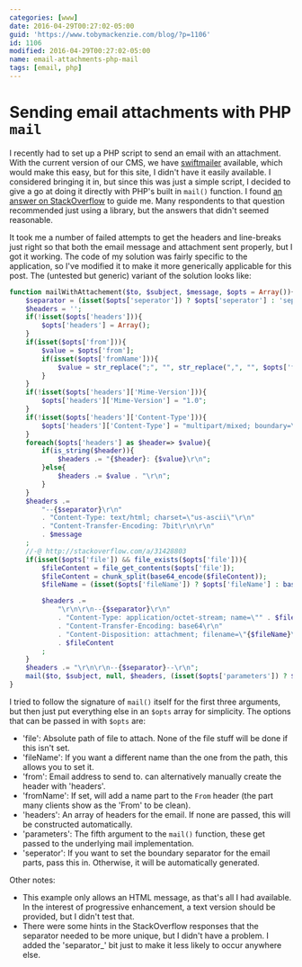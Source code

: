 ```yaml
---
categories: [www]
date: 2016-04-29T00:27:02-05:00
guid: 'https://www.tobymackenzie.com/blog/?p=1106'
id: 1106
modified: 2016-04-29T00:27:02-05:00
name: email-attachments-php-mail
tags: [email, php]
---
```


Sending email attachments with PHP `mail`
=========================================

I recently had to set up a PHP script to send an email with an attachment.  With the current version of our CMS, we have [swiftmailer](http://swiftmailer.org/) available, which would make this easy, but for this site, I didn't have it easily available.  I considered bringing it in, but since this was just a simple script, I decided to give a go at doing it directly with PHP's built in `mail()` function.  I found [an answer on StackOverflow](http://stackoverflow.com/a/31428803) to guide me.  Many respondents to that question recommended just using a library, but the answers that didn't seemed reasonable.

It took me a number of failed attempts to get the headers and line-breaks just right so that both the email message and attachment sent properly, but I got it working.  The code of my solution was fairly specific to the application, so I've modified it to make it more generically applicable for this post.  The (untested but generic) variant of the solution looks like:

<!--more-->

``` php
function mailWithAttachement($to, $subject, $message, $opts = Array()){
	$separator = (isset($opts['seperator']) ? $opts['seperator'] : 'separator_' . md5(time()));
	$headers = '';
	if(!isset($opts['headers'])){
		$opts['headers'] = Array();
	}
	if(isset($opts['from'])){
		$value = $opts['from'];
		if(isset($opts['fromName'])){
			$value = str_replace(";", "", str_replace(",", "", $opts['fromName'])) . ' <' . $opts['from'] . '>';
		}
	}
	if(!isset($opts['headers']['Mime-Version'])){
		$opts['headers']['Mime-Version'] = "1.0";
	}
	if(!isset($opts['headers']['Content-Type'])){
		$opts['headers']['Content-Type'] = "multipart/mixed; boundary=\"{$separator}\"";
	}
	foreach($opts['headers'] as $header=> $value){
		if(is_string($header)){
			$headers .= "{$header}: {$value}\r\n";
		}else{
			$headers .= $value . "\r\n";
		}
	}
	$headers .= 
		"--{$separator}\r\n"
		. "Content-Type: text/html; charset=\"us-ascii\"\r\n"
		. "Content-Transfer-Encoding: 7bit\r\n\r\n"
		. $message
	;
	//-@ http://stackoverflow.com/a/31428803
	if(isset($opts['file']) && file_exists($opts['file'])){
		$fileContent = file_get_contents($opts['file']);
		$fileContent = chunk_split(base64_encode($fileContent));
		$fileName = (isset($opts['fileName']) ? $opts['fileName'] : basename($opts['file']));

		$headers .= 
			"\r\n\r\n--{$separator}\r\n"
			. "Content-Type: application/octet-stream; name=\"" . $fileName . "\"\r\n"
			. "Content-Transfer-Encoding: base64\r\n"
			. "Content-Disposition: attachment; filename=\"{$fileName}\"\r\n\r\n"
			. $fileContent
		;
	}
	$headers .= "\r\n\r\n--{$separator}--\r\n";
	mail($to, $subject, null, $headers, (isset($opts['parameters']) ? $opts['parameters'] : null));
}
```

I tried to follow the signature of `mail()` itself for the first three arguments, but then just put everything else in an `$opts` array for simplicity.  The options that can be passed in with `$opts` are:

- 'file': Absolute path of file to attach.  None of the file stuff will be done if this isn't set.
- 'fileName': If you want a different name than the one from the path, this allows you to set it.
- 'from': Email address to send to.  can alternatively manually create the header with 'headers'.
- 'fromName': If set, will add a name part to the `From` header (the part many clients show as the 'From' to be clean).
- 'headers': An array of headers for the email.  If none are passed, this will be constructed automatically.
- 'parameters': The fifth argument to the `mail()` function, these get passed to the underlying mail implementation.
- 'seperator': If you want to set the boundary separator for the email parts, pass this in.  Otherwise, it will be automatically generated.

Other notes:

- This example only allows an HTML message, as that's all I had available.  In the interest of progressive enhancement, a text version should be provided, but I didn't test that.
- There were some hints in the StackOverflow responses that the separator needed to be more unique, but I didn't have a problem.  I added the 'separator_' bit just to make it less likely to occur anywhere else.
